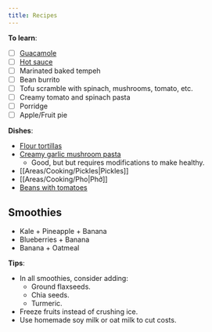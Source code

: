 ```yaml
---
title: Recipes
---
```


**To learn**:
- [ ] [Guacamole](https://downshiftology.com/recipes/best-ever-guacamole/)
- [ ] [Hot sauce](https://dontwastethecrumbs.com/15-minute-homemade-hot-sauce/)
- [ ] Marinated baked tempeh
- [ ] Bean burrito
- [ ] Tofu scramble with spinach, mushrooms, tomato, etc.
- [ ] Creamy tomato and spinach pasta
- [ ] Porridge
- [ ] Apple/Fruit pie

**Dishes**:
- [Flour tortillas](https://thecafesucrefarine.com/best-ever-homemade-flour-tortillas/)
- [Creamy garlic mushroom pasta](https://www.youtube.com/watch?v=8AFIFnh-f3U&ab_channel=AnitaCooks) 
    - Good, but but requires modifications to make healthy.
- [[Areas/Cooking/Pickles|Pickles]]
- [[Areas/Cooking/Pho|Phở]]
- [Beans with tomatoes](https://spainonafork.com/garlic-kidney-beans-with-tomatoes-recipe/)

## Smoothies
- Kale + Pineapple + Banana
- Blueberries + Banana
- Banana + Oatmeal

**Tips**:
- In all smoothies, consider adding:
    - Ground flaxseeds.
    - Chia seeds.
    - Turmeric.
- Freeze fruits instead of crushing ice.
- Use homemade soy milk or oat milk to cut costs.

